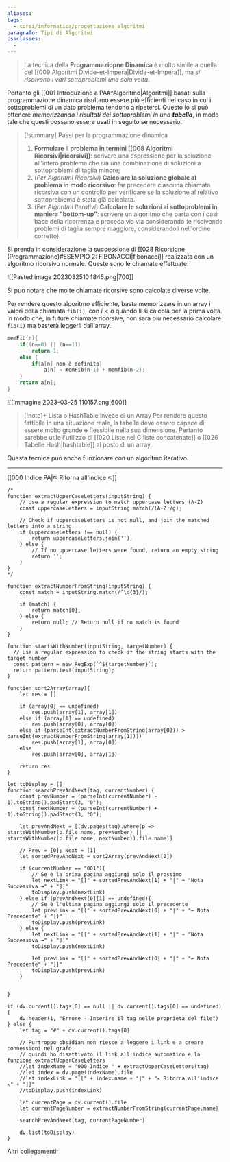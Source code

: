 ```yaml
---
aliases: 
tags:
  - corsi/informatica/progettazione_algoritmi
paragrafo: Tipi di Algoritmi
cssclasses:
  - 
---
```

>La tecnica della **Programmaziopne Dinamica** è molto simile a quella del [[009 Algoritmi Divide-et-Impera|Divide-et-Impera]], ma *si risolvono i vari sottoproblemi una sola volta*.

Pertanto gli [[001 Introduzione a PA#^Algoritmo|Algoritmi]] basati sulla programmazione dinamica risultano essere più efficienti nel caso in cui i sottoproblemi di un dato problema tendono a ripetersi.
Questo lo si può ottenere *memorizzando i risultati dei sottoproblemi in una* ***tabella***, in modo tale che questi possano essere usati in seguito se necessario.

> [!summary] Passi per la programmazione dinamica
> 1. **Formulare il problema in termini [[008 Algoritmi Ricorsivi|ricorsivi]]**: scrivere una espressione per la soluzione all'intero problema che sia una combinazione di soluzioni a sottoproblemi di taglia minore;
> 2. (*Per Algoritmi Ricorsivi*) **Calcolare la soluzione globale al problema in modo ricorsivo**: far precedere ciascuna chiamata ricorsiva con un controllo per verificare se la soluzione al relativo sottoproblema è stata già calcolata.
> 3. (*Per Algoritmi Iterativi*) **Calcolare le soluzioni ai sottoproblemi in maniera "bottom-up"**: scrivere un algoritmo che parta con i casi base della ricorrenza e proceda via via considerando (e risolvendo problemi di taglia sempre maggiore, considerandoli nell'ordine corretto).

Si prenda in considerazione la successione di [[028 Ricorsione (Programmazione)#ESEMPIO 2: FIBONACCI|fibonacci]] realizzata con un algoritmo ricorsivo normale. Queste sono le chiamate effettuate:

![[Pasted image 20230325104845.png|700]]

Si può notare che molte chiamate ricorsive sono calcolate diverse volte.

Per rendere questo algoritmo efficiente, basta memorizzare in un array i valori della chiamata `fib(i)`, con $i<n$ quando li si calcola per la prima volta. In modo che, in future chiamate ricorsive, non sarà più necessario calcolare `fib(i)` ma basterà leggerli dall'array.

```C
memFib(n){
	if((n==0) || (n==1))
		return 1;
	else {
		if(a[n] non è definito)
			a[n] = memFib(n-1) + memfib(n-2);
	}
	return a[n];
}
```

![[Immagine 2023-03-25 110157.png|600]]

> [!note]+ Lista o HashTable invece di un Array
> Per rendere questo fattibile in una situazione reale, la tabella deve essere capace di essere molto grande e flessibile nella sua dimensione. Pertanto sarebbe utile l'utilizzo di [[020 Liste nel C|liste concatenate]] o [[026 Tabelle Hash|hashtable]] al posto di un array.

Questa tecnica può anche funzionare con un algoritmo iterativo.



___
[[000 Indice PA|↖ Ritorna all'indice ↖]]

```dataviewjs
/*
function extractUpperCaseLetters(inputString) {
	// Use a regular expression to match uppercase letters (A-Z)
	const uppercaseLetters = inputString.match(/[A-Z]/g);
	
	// Check if uppercaseLetters is not null, and join the matched letters into a string
	if (uppercaseLetters !== null) {
		return uppercaseLetters.join('');
	} else {
	    // If no uppercase letters were found, return an empty string
	    return '';
	}
}
*/

function extractNumberFromString(inputString) {
	const match = inputString.match(/^\d{3}/);
	
	if (match) {
		return match[0];
	} else {
		return null; // Return null if no match is found
	}
}

function startsWithNumber(inputString, targetNumber) {
  // Use a regular expression to check if the string starts with the target number
  const pattern = new RegExp(`^${targetNumber}`);
  return pattern.test(inputString);
}

function sort2Array(array){
	let res = []
	
	if (array[0] == undefined)
		res.push(array[1], array[1])
	else if (array[1] == undefined)
		res.push(array[0], array[0])
	else if (parseInt(extractNumberFromString(array[0])) > parseInt(extractNumberFromString(array[1])))
		res.push(array[1], array[0])
	else
		res.push(array[0], array[1])
	
	return res
}

let toDisplay = []
function searchPrevAndNext(tag, currentNumber) {
	const prevNumber = (parseInt(currentNumber) - 1).toString().padStart(3, "0");
	const nextNumber = (parseInt(currentNumber) + 1).toString().padStart(3, "0");
	
	let prevAndNext = [(dv.pages(tag).where(p => startsWithNumber(p.file.name, prevNumber) || startsWithNumber(p.file.name, nextNumber)).file.name)]
	
	// Prev = [0]; Next = [1]
	let sortedPrevAndNext = sort2Array(prevAndNext[0])
	
	if (currentNumber == "001"){ 
		// Se è la prima pagina aggiungi solo il prossimo
		let nextLink = "[[" + sortedPrevAndNext[1] + "|" + "Nota Successiva →" + "]]"
		toDisplay.push(nextLink)
	} else if (prevAndNext[0][1] == undefined){
		// Se è l'ultima pagina aggiungi solo il precedente
		let prevLink = "[[" + sortedPrevAndNext[0] + "|" + "← Nota Precedente" + "]]"
		toDisplay.push(prevLink)
	} else {
		let nextLink = "[[" + sortedPrevAndNext[1] + "|" + "Nota Successiva →" + "]]"
		toDisplay.push(nextLink)
		
		let prevLink = "[[" + sortedPrevAndNext[0] + "|" + "← Nota Precedente" + "]]"
		toDisplay.push(prevLink)
	}
	
	
}

if (dv.current().tags[0] == null || dv.current().tags[0] == undefined){
	dv.header(1, "Errore - Inserire il tag nelle proprietà del file")
} else {
	let tag = "#" + dv.current().tags[0]

	// Purtroppo obsidian non riesce a leggere i link e a creare connessioni nel grafo,
	// quindi ho disattivato il link all'indice automatico e la funzione extractUpperCaseLetters
	//let indexName = "000 Indice " + extractUpperCaseLetters(tag)
	//let index = dv.page(indexName).file
	//let indexLink = "[[" + index.name + "|" + "↖ Ritorna all'indice ↖" + "]]"
	//toDisplay.push(indexLink)
	
	let currentPage = dv.current().file
	let currentPageNumber = extractNumberFromString(currentPage.name)
	
	searchPrevAndNext(tag, currentPageNumber)
	
	dv.list(toDisplay)
}
```

Altri collegamenti: 
